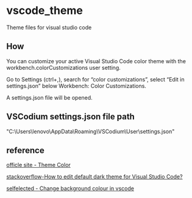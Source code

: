 # vscode_theme
Theme files for visual studio code

## How
You can customize your active Visual Studio Code color theme with the workbench.colorCustomizations user setting.

Go to Settings (ctrl+,), search for “color customizations”, select “Edit in settings.json” below Workbench: Color Customizations.

A settings.json file will be opened.

## VSCodium settings.json file path 
"C:\Users\lenovo\AppData\Roaming\VSCodium\User\settings.json"

## reference

[officle site - Theme Color](https://code.visualstudio.com/api/references/theme-color)

[stackoverflow-How to edit default dark theme for Visual Studio Code?](https://stackoverflow.com/questions/35165362/how-to-edit-default-dark-theme-for-visual-studio-code)

[selfelected - Change background colour in vscode](https://www.selfelected.com/change-background-colour-in-vscode/)
